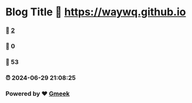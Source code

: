 # Blog Title :link: https://waywq.github.io 
### :page_facing_up: [2](https://waywq.github.io/tag.html) 
### :speech_balloon: 0 
### :hibiscus: 53 
### :alarm_clock: 2024-06-29 21:08:25 
### Powered by :heart: [Gmeek](https://github.com/Meekdai/Gmeek)
